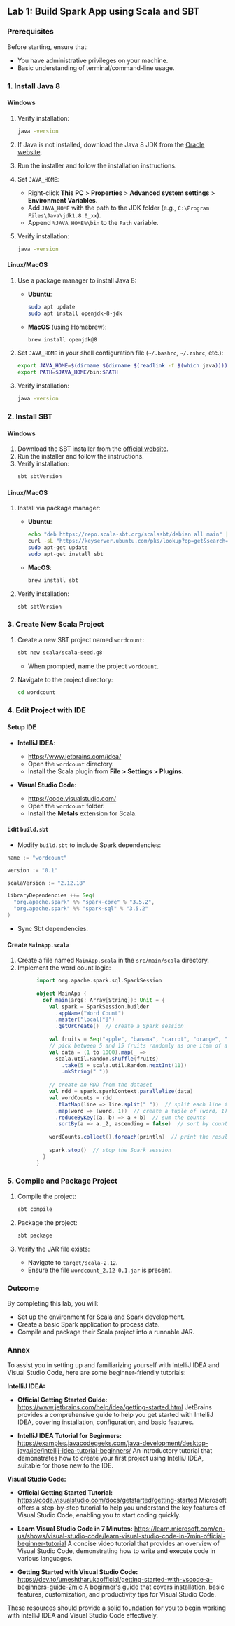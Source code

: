 ## **Lab 1: Build Spark App using Scala and SBT**

### **Prerequisites**
Before starting, ensure that:
- You have administrative privileges on your machine.
- Basic understanding of terminal/command-line usage.

### **1. Install Java 8**
#### **Windows**
1. Verify installation:
   ```bash
   java -version
   ```
2. If Java is not installed, download the Java 8 JDK from the [Oracle website](https://www.oracle.com/java/technologies/javase/javase-jdk8-downloads.html).
3. Run the installer and follow the installation instructions.
3. Set `JAVA_HOME`:
   - Right-click **This PC** > **Properties** > **Advanced system settings** > **Environment Variables**.
   - Add `JAVA_HOME` with the path to the JDK folder (e.g., `C:\Program Files\Java\jdk1.8.0_xx`).
   - Append `%JAVA_HOME%\bin` to the `Path` variable.

5. Verify installation:
   ```bash
   java -version
   ```

#### **Linux/MacOS**
1. Use a package manager to install Java 8:
   - **Ubuntu**:
     ```bash
     sudo apt update
     sudo apt install openjdk-8-jdk
     ```
   - **MacOS** (using Homebrew):
     ```bash
     brew install openjdk@8
     ```

2. Set `JAVA_HOME` in your shell configuration file (`~/.bashrc`, `~/.zshrc`, etc.):
   ```bash
   export JAVA_HOME=$(dirname $(dirname $(readlink -f $(which java))))
   export PATH=$JAVA_HOME/bin:$PATH
   ```

3. Verify installation:
   ```bash
   java -version
   ```



### **2. Install SBT**
#### **Windows**
1. Download the SBT installer from the [official website](https://www.scala-sbt.org/download.html).
2. Run the installer and follow the instructions.
3. Verify installation:
   ```bash
   sbt sbtVersion
   ```

#### **Linux/MacOS**
1. Install via package manager:
   - **Ubuntu**:
     ```bash
     echo "deb https://repo.scala-sbt.org/scalasbt/debian all main" | sudo tee /etc/apt/sources.list.d/sbt.list
     curl -sL "https://keyserver.ubuntu.com/pks/lookup?op=get&search=0x99E82A75642AC823" | sudo apt-key add
     sudo apt-get update
     sudo apt-get install sbt
     ```

   - **MacOS**:
     ```bash
     brew install sbt
     ```

2. Verify installation:
   ```bash
   sbt sbtVersion
   ```



### **3. Create New Scala Project**
1. Create a new SBT project named `wordcount`:
   ```bash
   sbt new scala/scala-seed.g8
   ```
   - When prompted, name the project `wordcount`.

2. Navigate to the project directory:
   ```bash
   cd wordcount
   ```



### **4. Edit Project with IDE**
#### **Setup IDE**
- **IntelliJ IDEA**:
  - https://www.jetbrains.com/idea/
  - Open the `wordcount` directory.
  - Install the Scala plugin from **File > Settings > Plugins**.

- **Visual Studio Code**:
  - https://code.visualstudio.com/
  - Open the `wordcount` folder.
  - Install the **Metals** extension for Scala.

#### **Edit `build.sbt`**
- Modify `build.sbt` to include Spark dependencies:
```scala
name := "wordcount"

version := "0.1"

scalaVersion := "2.12.18"

libraryDependencies ++= Seq(
  "org.apache.spark" %% "spark-core" % "3.5.2",
  "org.apache.spark" %% "spark-sql" % "3.5.2"
)
```
- Sync Sbt dependencies.

#### **Create `MainApp.scala`**
1. Create a file named `MainApp.scala` in the `src/main/scala` directory.
2. Implement the word count logic:
   ```scala
         import org.apache.spark.sql.SparkSession
         
         object MainApp {
           def main(args: Array[String]): Unit = {
             val spark = SparkSession.builder
               .appName("Word Count")
               .master("local[*]")
               .getOrCreate()  // create a Spark session
         
             val fruits = Seq("apple", "banana", "carrot", "orange", "kiwi", "melon", "pineapple")  // list of fruits
             // pick between 5 and 15 fruits randomly as one item of a seq and repeat them 1000 times to create a dataset
             val data = (1 to 1000).map(_ =>
               scala.util.Random.shuffle(fruits)
                 .take(5 + scala.util.Random.nextInt(11))
                 .mkString(" "))
         
             // create an RDD from the dataset
             val rdd = spark.sparkContext.parallelize(data)
             val wordCounts = rdd
               .flatMap(line => line.split(" "))  // split each line into words
               .map(word => (word, 1))  // create a tuple of (word, 1)
               .reduceByKey((a, b) => a + b)  // sum the counts
               .sortBy(a => a._2, ascending = false)  // sort by count in descending order
         
             wordCounts.collect().foreach(println)  // print the result
         
             spark.stop()  // stop the Spark session
           }
         }
   ```



### **5. Compile and Package Project**
1. Compile the project:
   ```bash
   sbt compile
   ```

2. Package the project:
   ```bash
   sbt package
   ```

3. Verify the JAR file exists:
   - Navigate to `target/scala-2.12`.
   - Ensure the file `wordcount_2.12-0.1.jar` is present.



### **Outcome**
By completing this lab, you will:
- Set up the environment for Scala and Spark development.
- Create a basic Spark application to process data.
- Compile and package their Scala project into a runnable JAR.

### **Annex**

To assist you in setting up and familiarizing yourself with IntelliJ IDEA and Visual Studio Code, here are some beginner-friendly tutorials:

**IntelliJ IDEA:**

- **Official Getting Started Guide:** https://www.jetbrains.com/help/idea/getting-started.html JetBrains provides a comprehensive guide to help you get started with IntelliJ IDEA, covering installation, configuration, and basic features. 

- **IntelliJ IDEA Tutorial for Beginners:** https://examples.javacodegeeks.com/java-development/desktop-java/ide/intellij-idea-tutorial-beginners/ An introductory tutorial that demonstrates how to create your first project using IntelliJ IDEA, suitable for those new to the IDE. 

**Visual Studio Code:**

- **Official Getting Started Tutorial:** https://code.visualstudio.com/docs/getstarted/getting-started Microsoft offers a step-by-step tutorial to help you understand the key features of Visual Studio Code, enabling you to start coding quickly. 

- **Learn Visual Studio Code in 7 Minutes:** https://learn.microsoft.com/en-us/shows/visual-studio-code/learn-visual-studio-code-in-7min-official-beginner-tutorial A concise video tutorial that provides an overview of Visual Studio Code, demonstrating how to write and execute code in various languages. 

- **Getting Started with Visual Studio Code:** https://dev.to/umeshtharukaofficial/getting-started-with-vscode-a-beginners-guide-2mic A beginner's guide that covers installation, basic features, customization, and productivity tips for Visual Studio Code. 

These resources should provide a solid foundation for you to begin working with IntelliJ IDEA and Visual Studio Code effectively.
 

